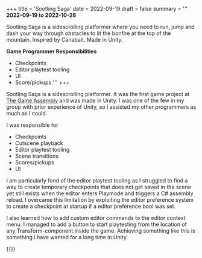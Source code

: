 +++
title = 'Sootling Saga'
date = 2022-09-19
draft = false
summary = '''
**2022-09-19 to 2022-10-28**

Sootling Saga is a sidescrolling platformer where you need to run, jump and dash your way through obstacles to lit the bonfire at the top of the mountain. Inspired by Canabalt. Made in Unity.

**Game Programmer Responsibilities**
  *  Checkpoints
  *  Editor playtest tooling
  *  UI
  *  Score/pickups
'''
+++

Sootling Saga is a sidescrolling platformer. It was the first game project
at [The Game Assembly](https://thegameassembly.com) and was made in Unity.
I was one of the few in my group with prior experience of Unity, so I assisted
my other programmers as much as I could.

I was responsible for
* Checkpoints
* Cutscene playback
* Editor playtest tooling
* Scene transitions
* Scores/pickups
* UI

I am particularly fond of the editor playtest tooling as I struggled to find a way
to create temporary checkpoints that does not get saved in the scene yet still
exists when the editor enters Playmode and triggers a C# assembly reload. I overcame
this limitation by exploiting the editor preference system to create a checkpoint at
startup if a editor preference bool was set.

I also learned how to add custom editor commands to the editor context menu. I managed
to add a button to start playtesting from the location of any Transform-component inside
the game. Achieving something like this is something I have wanted for a long time in Unity.

{{<youtube id="whfLbvExxHE" title="Sootling Saga trailer.">}}